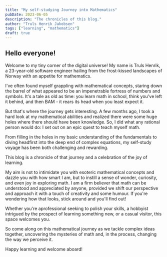 ```yaml
---
title: "My self-studying Journey into Mathematics"
pubDate: 2023-06-05
description: "The chronicles of this blog."
author: "Truls Henrik Jakobsen"
tags: ["learning", "mathematics"]
draft: true
---
```


## Hello everyone!

Welcome to my tiny corner of the digital universe! My name is Truls Henrik,
a 23-year-old software engineer hailing from the frost-kissed landscapes of Norway with an appetite for mathematics.

I've often found myself grappling with mathematical concepts,
staring down the barrel of what appeared to be an impenetrable fortress of numbers and symbols.
It's a tale as old as time: you learn math in school,
think you've left it behind, and then BAM - it rears its head when you least expect it.

But that's where the journey gets interesting.
A few months ago, I took a hard look at my mathematical abilities and realized there were some huge holes where there should have been knowledge.
So, I did what any rational person would do: I set out on an epic quest to teach myself math.

From filling in the holes in my basic understanding of the fundamentals to diving headfirst into the deep end of complex equations,
my self-study voyage has been both challenging and rewarding.

This blog is a chronicle of that journey and a celebration of the joy of learning.

My aim is not to intimidate you with esoteric mathematical concepts and dazzle you with how smart I am,
but to instill a sense of wonder, curiosity, and even joy in exploring math.
I am a firm believer that math can be understood and appreciated by anyone,
provided we shift our perspective and approach it with a touch of creativity and some humour.
If you're wondering how that looks, stick around and you'll find out!

Whether you're aprofessional seeking to polish your skills,
a hobbyist intrigued by the prospect of learning something new,
or a casual visitor, this space welcomes you.

So come along on this mathematical journey as we tackle complex ideas together,
uncovering the mysteries of math and, in the process, changing the way we perceive it.

Happy learning and welcome aboard!
